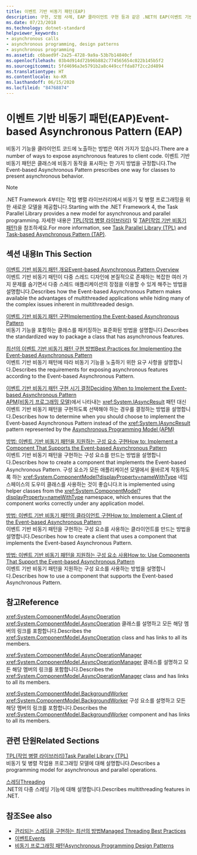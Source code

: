 ```yaml
---
title: 이벤트 기반 비동기 패턴(EAP)
description: 구현, 모범 사례, EAP 클라이언트 구현 등과 같은 .NET의 EAP(이벤트 기반 비동기 패턴)에 대한 문서의 링크를 참조하세요.
ms.date: 07/23/2018
ms.technology: dotnet-standard
helpviewer_keywords:
- asynchronous calls
- asynchronous programming, design patterns
- asynchronous programming
ms.assetid: c6baed9f-2a25-4728-9a9a-53b7b14840cf
ms.openlocfilehash: 03b4d914d72b96b882c774565654c022b145b5f2
ms.sourcegitcommit: 5fd4696a3e5791b2a8c449ccffda87f2cc2d4894
ms.translationtype: HT
ms.contentlocale: ko-KR
ms.lasthandoff: 06/15/2020
ms.locfileid: "84768874"
---
```

# <a name="event-based-asynchronous-pattern-eap"></a><span data-ttu-id="f696d-103">이벤트 기반 비동기 패턴(EAP)</span><span class="sxs-lookup"><span data-stu-id="f696d-103">Event-based Asynchronous Pattern (EAP)</span></span>

<span data-ttu-id="f696d-104">비동기 기능을 클라이언트 코드에 노출하는 방법은 여러 가지가 있습니다.</span><span class="sxs-lookup"><span data-stu-id="f696d-104">There are a number of ways to expose asynchronous features to client code.</span></span> <span data-ttu-id="f696d-105">이벤트 기반 비동기 패턴은 클래스에 비동기 동작을 표시하는 한 가지 방법을 규정합니다.</span><span class="sxs-lookup"><span data-stu-id="f696d-105">The Event-based Asynchronous Pattern prescribes one way for classes to present asynchronous behavior.</span></span>  
  
> [!NOTE]
> <span data-ttu-id="f696d-106">.NET Framework 4부터는 작업 병렬 라이브러리에서 비동기 및 병렬 프로그래밍을 위한 새로운 모델을 제공합니다.</span><span class="sxs-lookup"><span data-stu-id="f696d-106">Starting with the .NET Framework 4, the Task Parallel Library provides a new model for asynchronous and parallel programming.</span></span> <span data-ttu-id="f696d-107">자세한 내용은 [TPL(작업 병렬 라이브러리)](../parallel-programming/task-parallel-library-tpl.md) 및 [TAP(작업 기반 비동기 패턴)](task-based-asynchronous-pattern-tap.md)을 참조하세요.</span><span class="sxs-lookup"><span data-stu-id="f696d-107">For more information, see [Task Parallel Library (TPL)](../parallel-programming/task-parallel-library-tpl.md) and [Task-based Asynchronous Pattern (TAP)](task-based-asynchronous-pattern-tap.md).</span></span>
  
## <a name="in-this-section"></a><span data-ttu-id="f696d-108">섹션 내용</span><span class="sxs-lookup"><span data-stu-id="f696d-108">In This Section</span></span>

 [<span data-ttu-id="f696d-109">이벤트 기반 비동기 패턴 개요</span><span class="sxs-lookup"><span data-stu-id="f696d-109">Event-based Asynchronous Pattern Overview</span></span>](event-based-asynchronous-pattern-overview.md)  
 <span data-ttu-id="f696d-110">이벤트 기반 비동기 패턴이 다중 스레드 디자인에 본질적으로 존재하는 복잡한 여러 가지 문제를 숨기면서 다중 스레드 애플리케이션의 장점을 이용할 수 있게 해주는 방법을 설명합니다.</span><span class="sxs-lookup"><span data-stu-id="f696d-110">Describes how the Event-based Asynchronous Pattern makes available the advantages of multithreaded applications while hiding many of the complex issues inherent in multithreaded design.</span></span>  
  
 [<span data-ttu-id="f696d-111">이벤트 기반 비동기 패턴 구현</span><span class="sxs-lookup"><span data-stu-id="f696d-111">Implementing the Event-based Asynchronous Pattern</span></span>](implementing-the-event-based-asynchronous-pattern.md)  
 <span data-ttu-id="f696d-112">비동기 기능을 포함하는 클래스를 패키징하는 표준화된 방법을 설명합니다.</span><span class="sxs-lookup"><span data-stu-id="f696d-112">Describes the standardized way to package a class that has asynchronous features.</span></span>  
  
 [<span data-ttu-id="f696d-113">최선의 이벤트 기반 비동기 패턴 구현 방법</span><span class="sxs-lookup"><span data-stu-id="f696d-113">Best Practices for Implementing the Event-based Asynchronous Pattern</span></span>](best-practices-for-implementing-the-event-based-asynchronous-pattern.md)  
 <span data-ttu-id="f696d-114">이벤트 기반 비동기 패턴에 따라 비동기 기능을 노출하기 위한 요구 사항을 설명합니다.</span><span class="sxs-lookup"><span data-stu-id="f696d-114">Describes the requirements for exposing asynchronous features according to the Event-based Asynchronous Pattern.</span></span>  
  
 [<span data-ttu-id="f696d-115">이벤트 기반 비동기 패턴 구현 시기 결정</span><span class="sxs-lookup"><span data-stu-id="f696d-115">Deciding When to Implement the Event-based Asynchronous Pattern</span></span>](deciding-when-to-implement-the-event-based-asynchronous-pattern.md)  
 <span data-ttu-id="f696d-116">[APM(비동기 프로그래밍 모델)](asynchronous-programming-model-apm.md)에서 나타내는 <xref:System.IAsyncResult> 패턴 대신 이벤트 기반 비동기 패턴을 구현하도록 선택해야 하는 경우를 결정하는 방법을 설명합니다.</span><span class="sxs-lookup"><span data-stu-id="f696d-116">Describes how to determine when you should choose to implement the Event-based Asynchronous Pattern instead of the <xref:System.IAsyncResult> pattern represented by the [Asynchronous Programming Model (APM)](asynchronous-programming-model-apm.md)</span></span>
  
 [<span data-ttu-id="f696d-117">방법: 이벤트 기반 비동기 패턴을 지원하는 구성 요소 구현</span><span class="sxs-lookup"><span data-stu-id="f696d-117">How to: Implement a Component That Supports the Event-based Asynchronous Pattern</span></span>](component-that-supports-the-event-based-asynchronous-pattern.md)  
 <span data-ttu-id="f696d-118">이벤트 기반 비동기 패턴을 구현하는 구성 요소를 만드는 방법을 설명합니다.</span><span class="sxs-lookup"><span data-stu-id="f696d-118">Describes how to create a component that implements the Event-based Asynchronous Pattern.</span></span> <span data-ttu-id="f696d-119">구성 요소가 모든 애플리케이션 모델에서 올바르게 작동하도록 하는 <xref:System.ComponentModel?displayProperty=nameWithType> 네임스페이스의 도우미 클래스를 사용하는 것이 좋습니다.</span><span class="sxs-lookup"><span data-stu-id="f696d-119">It is implemented using helper classes from the <xref:System.ComponentModel?displayProperty=nameWithType> namespace, which ensures that the component works correctly under any application model.</span></span>  

 [<span data-ttu-id="f696d-120">방법: 이벤트 기반 비동기 패턴의 클라이언트 구현</span><span class="sxs-lookup"><span data-stu-id="f696d-120">How to: Implement a Client of the Event-based Asynchronous Pattern</span></span>](how-to-implement-a-client-of-the-event-based-asynchronous-pattern.md)  
 <span data-ttu-id="f696d-121">이벤트 기반 비동기 패턴을 구현하는 구성 요소를 사용하는 클라이언트를 만드는 방법을 설명합니다.</span><span class="sxs-lookup"><span data-stu-id="f696d-121">Describes how to create a client that uses a component that implements the Event-based Asynchronous Pattern.</span></span>
  
 [<span data-ttu-id="f696d-122">방법: 이벤트 기반 비동기 패턴을 지원하는 구성 요소 사용</span><span class="sxs-lookup"><span data-stu-id="f696d-122">How to: Use Components That Support the Event-based Asynchronous Pattern</span></span>](how-to-use-components-that-support-the-event-based-asynchronous-pattern.md)  
 <span data-ttu-id="f696d-123">이벤트 기반 비동기 패턴을 지원하는 구성 요소를 사용하는 방법을 설명합니다.</span><span class="sxs-lookup"><span data-stu-id="f696d-123">Describes how to use a component that supports the Event-based Asynchronous Pattern.</span></span>  
  
## <a name="reference"></a><span data-ttu-id="f696d-124">참고</span><span class="sxs-lookup"><span data-stu-id="f696d-124">Reference</span></span>

 <xref:System.ComponentModel.AsyncOperation>  
 <span data-ttu-id="f696d-125"><xref:System.ComponentModel.AsyncOperation> 클래스를 설명하고 모든 해당 멤버의 링크를 포함합니다.</span><span class="sxs-lookup"><span data-stu-id="f696d-125">Describes the <xref:System.ComponentModel.AsyncOperation> class and has links to all its members.</span></span>  
  
 <xref:System.ComponentModel.AsyncOperationManager>  
 <span data-ttu-id="f696d-126"><xref:System.ComponentModel.AsyncOperationManager> 클래스를 설명하고 모든 해당 멤버의 링크를 포함합니다.</span><span class="sxs-lookup"><span data-stu-id="f696d-126">Describes the <xref:System.ComponentModel.AsyncOperationManager> class and has links to all its members.</span></span>  
  
 <xref:System.ComponentModel.BackgroundWorker>  
 <span data-ttu-id="f696d-127"><xref:System.ComponentModel.BackgroundWorker> 구성 요소를 설명하고 모든 해당 멤버의 링크를 포함합니다.</span><span class="sxs-lookup"><span data-stu-id="f696d-127">Describes the <xref:System.ComponentModel.BackgroundWorker> component and has links to all its members.</span></span>  
  
## <a name="related-sections"></a><span data-ttu-id="f696d-128">관련 단원</span><span class="sxs-lookup"><span data-stu-id="f696d-128">Related Sections</span></span>

 [<span data-ttu-id="f696d-129">TPL(작업 병렬 라이브러리)</span><span class="sxs-lookup"><span data-stu-id="f696d-129">Task Parallel Library (TPL)</span></span>](../parallel-programming/task-parallel-library-tpl.md)  
 <span data-ttu-id="f696d-130">비동기 및 병렬 작업용 프로그래밍 모델에 대해 설명합니다.</span><span class="sxs-lookup"><span data-stu-id="f696d-130">Describes a programming model for asynchronous and parallel operations.</span></span>  
  
 [<span data-ttu-id="f696d-131">스레딩</span><span class="sxs-lookup"><span data-stu-id="f696d-131">Threading</span></span>](../threading/index.md)  
 <span data-ttu-id="f696d-132">.NET의 다중 스레딩 기능에 대해 설명합니다.</span><span class="sxs-lookup"><span data-stu-id="f696d-132">Describes multithreading features in .NET.</span></span>  
  
## <a name="see-also"></a><span data-ttu-id="f696d-133">참조</span><span class="sxs-lookup"><span data-stu-id="f696d-133">See also</span></span>

- [<span data-ttu-id="f696d-134">관리되는 스레딩을 구현하는 최선의 방법</span><span class="sxs-lookup"><span data-stu-id="f696d-134">Managed Threading Best Practices</span></span>](../threading/managed-threading-best-practices.md)
- [<span data-ttu-id="f696d-135">이벤트</span><span class="sxs-lookup"><span data-stu-id="f696d-135">Events</span></span>](../events/index.md)
- [<span data-ttu-id="f696d-136">비동기 프로그래밍 패턴</span><span class="sxs-lookup"><span data-stu-id="f696d-136">Asynchronous Programming Design Patterns</span></span>](index.md)

